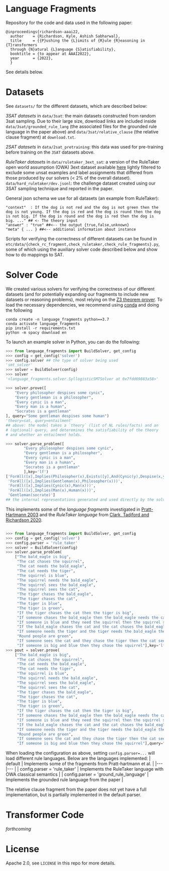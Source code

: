 Language Fragments
============
Repository for the code and data used in the following paper:
```
@inproceedings{richardson-aaai22,
  author    = {Richardson, Kyle, Ashish Sabharwal},
  title     = {{P}ushing the {L}imits of {R}ule {R}easoning in {T}ransformers
  through {N}atural {L}anguage {S}atisfiability},
  booktitle = {to appear at AAAI2022},
  year      = {2022},
  }
```
See details below.

Datasets
============

See `datasets/` for the different datasets, which are described below:

*3SAT datasets* in `data/3sat`: the main datasets constructed from
 random 3sat sampling. Due to their large size, download links are
 included inside `data/3sat/grounded_rule_lang` (the associated files
 for the grounded rule language in the paper above) and
 `data/3sat/relative_clause` (the relative clause fragment) at `download.txt`.

*2SAT datasets* in `data/2sat_pretraining`: this data was used for
 pre-training before training on the `3SAT` datasets above. 

*RuleTaker datasets* in `data/ruletaker_3ext_sat`: a version of the
 RuleTaker open world assumption (OWA) 3ext dataset available
 [here](https://allenai.org/data/proofwriter) lightly filtered to
 exclude some unsat examples and label assignments that differed from
 those produced by our solvers (< 2\% of the overall
 dataset). `data/hard_ruletaker/dev.jsonl`: the challenge dataset
 created using our 3SAT sampling technique and reported in the paper. 
  
General json schema we use for all datasets (an example from RuleTaker):
```
"context"  : If the dog is not red and the dog is not green then the dog is not young. If the dog is red and the dog is round then the dog is not big. If the dog is round and the dog is red then the dog is big. ..." ## <- The theory input
"answer" : "true" ##<-- the output {true,false,unknown}
"meta" { ... } ##<-- additional information about instance 
```

Scripts for verifying the correctness of different datasets can be
found in `etc/data/{check_rc_fragment,check_ruletaker,check_rule_fragments}.py`,
some of which using the auxiliary solver code described below and show
how to do mappings to SAT. 

Solver Code
============
We created various solvers for verifying the correctness of our
different datasets (and for potentially expanding our fragments to
include new datasets or reasoning problems), most relying on the [Z3 theorem prover](https://github.com/Z3Prover/z3). To load the necessary dependencies, we recommend using [conda](https://docs.conda.io/en/latest/miniconda.html) and doing the following
```
conda create -n language_fragments python==3.7
conda activate language_fragments
pip install -r requirements.txt
python -m spacy download en
```
To launch an example solver in Python, you can do the following:
```python 
>>> from language_fragments import BuildSolver, get_config
>>> config = get_config('solver')
>>> config.solver ## the type of solver being used
'smt_solver'
>>> solver = BuildSolver(config)
>>> solver
'<language_fragments.solver.SyllogisticSMTSolver at 0x7fdd69883a58>'

>>> solver.prove([
    "Every philosopher despises some cynic",
    "Every gentleman is a philosopher",
    "Every cynic is a man",
    "Every man is a human",
    "Socrates is a gentleman"
], query="Some gentleman despises some human")
'theory=sat, query=entailment'
## above: the model takes a `theory` (list of NL rules/facts) and an
# (optional) query, and deteremines the satisfiability of the theory
# and whether an entailment holds.

>>> solver.parse_problem([
        "Every philosopher despises some cynic",
        "Every gentleman is a philosopher",
        "Every cynic is a man",
        "Every man is a human",
        "Socrates is a gentleman"
        ],key='lf')
['ForAll([x],Implies(Philosopher(x),Exists([y],And(Cynic(y),Despise(x,y)))))',
 'ForAll([x],Implies(Gentleman(x),Philosopher(x)))',
 'ForAll([x],Implies(Cynic(x),Man(x)))',
 'ForAll([x],Implies(Man(x),Human(x)))',
 'Gentleman(socrate)']
## the internal representations generated and used directly by the solver
```
This implements some of the *language fragments* investigated in [Pratt-Hartmann 2003](http://www.cs.man.ac.uk/~ipratt/papers/nat_lang/jolli04.pdf) and the *RuleTaker language* from [Clark, Tadjford and Richardson 2020](https://arxiv.org/pdf/2002.05867.pdf).
```python

>>> from language_fragments import BuildSolver, get_config
>>> config = get_config('solver')
>>> config.parser = 'rule_taker'
>>> solver = BuildSolver(config)
>>> solver.parse_problem(
    ["The bald_eagle is big", 
     "The cat chases the squirrel", 
     "The cat needs the bald_eagle", 
     "The cat needs the tiger", 
     "The squirrel is blue", 
     "The squirrel needs the bald_eagle", 
     "The squirrel sees the bald_eagle", 
     "The squirrel sees the cat", 
     "The tiger chases the bald_eagle", 
     "The tiger chases the cat", 
     "The tiger is blue", 
     "The tiger is green", 
     "If the tiger chases the cat then the tiger is big", 
     "If someone chases the bald_eagle then the bald_eagle needs the cat", 
     "If someone is blue and they need the squirrel then the squirrel sees the bald_eagle", 
     "If the bald_eagle chases the cat and the cat chases the bald_eagle then the bald_eagle sees the squirrel",
     "If someone needs the tiger and the tiger needs the bald_eagle then they are red", 
     "Round people are green", 
     "If someone sees the cat and they chase the tiger then the cat sees the bald_eagle", 
     "If someone is big and blue then they chase the squirrel"],key='lf')
>>> pout = solver.prove(
    ["The bald_eagle is big", 
     "The cat chases the squirrel", 
     "The cat needs the bald_eagle", 
     "The cat needs the tiger", 
     "The squirrel is blue", 
     "The squirrel needs the bald_eagle", 
     "The squirrel sees the bald_eagle", 
     "The squirrel sees the cat", 
     "The tiger chases the bald_eagle", 
     "The tiger chases the cat", 
     "The tiger is blue", 
     "The tiger is green", 
     "If the tiger chases the cat then the tiger is big", 
     "If someone chases the bald_eagle then the bald_eagle needs the cat", 
     "If someone is blue and they need the squirrel then the squirrel sees the bald_eagle", 
     "If the bald_eagle chases the cat and the cat chases the bald_eagle then the bald_eagle sees the squirrel",
     "If someone needs the tiger and the tiger needs the bald_eagle then they are red", 
     "Round people are green", 
     "If someone sees the cat and they chase the tiger then the cat sees the bald_eagle", 
     "If someone is big and blue then they chase the squirrel"],query="The squirrel is blue")
```

When loading the configuration as above, setting `config.parser=...`
will load different rule languages. Below are the languages
implemented:
| default 	| Implements some of the fragments from Pratt-hartmann et al.  	|
|---	|---	|
| config.parser = 'rule_taker' 	| Implements the RuleTaker language with OWA classical semantics 	|
| config.parser = 'ground_rule_language' 	| Implements the grounded rule language from the paper 	|


The relative clause fragment from the paper does not yet have a full
implementation, but is partially implemented in the default parser. 


Transformer Code
============
*forthcoming* 

License
============
Apache 2.0, see `LICENSE` in this repo for more details.
